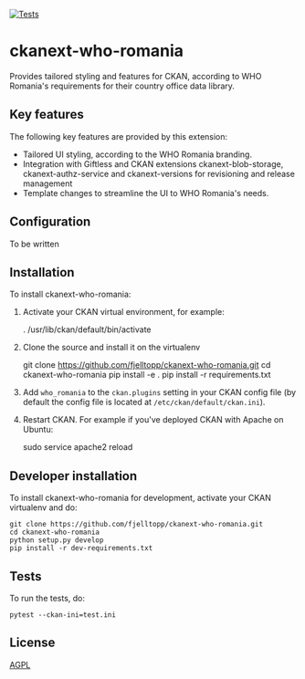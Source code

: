 [![Tests](https://github.com/fjelltopp/ckanext-who-romania/workflows/Tests/badge.svg?branch=master)](https://github.com/fjelltopp/ckanext-who-romania/actions)

# ckanext-who-romania

Provides tailored styling and features for CKAN, according to WHO Romania's requirements for their country office data library.


## Key features

The following key features are provided by this extension:

- Tailored UI styling, according to the WHO Romania branding.
- Integration with Giftless and CKAN extensions ckanext-blob-storage, ckanext-authz-service and ckanext-versions for revisioning and release management
- Template changes to streamline the UI to WHO Romania's needs.


## Configuration

To be written


## Installation

To install ckanext-who-romania:

1. Activate your CKAN virtual environment, for example:

     . /usr/lib/ckan/default/bin/activate

2. Clone the source and install it on the virtualenv

    git clone https://github.com/fjelltopp/ckanext-who-romania.git
    cd ckanext-who-romania
    pip install -e .
	pip install -r requirements.txt

3. Add `who_romania` to the `ckan.plugins` setting in your CKAN
   config file (by default the config file is located at
   `/etc/ckan/default/ckan.ini`).

4. Restart CKAN. For example if you've deployed CKAN with Apache on Ubuntu:

     sudo service apache2 reload


## Developer installation

To install ckanext-who-romania for development, activate your CKAN virtualenv and
do:

    git clone https://github.com/fjelltopp/ckanext-who-romania.git
    cd ckanext-who-romania
    python setup.py develop
    pip install -r dev-requirements.txt


## Tests

To run the tests, do:

    pytest --ckan-ini=test.ini


## License

[AGPL](https://www.gnu.org/licenses/agpl-3.0.en.html)
